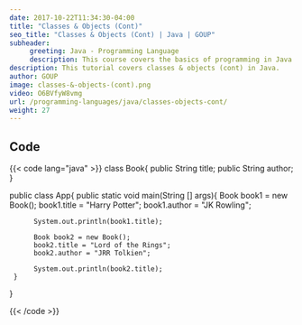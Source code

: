 ```yaml
---
date: 2017-10-22T11:34:30-04:00
title: "Classes & Objects (Cont)"
seo_title: "Classes & Objects (Cont) | Java | GOUP"
subheader:
     greeting: Java - Programming Language
     description: This course covers the basics of programming in Java. Work your way through the videos/articles and I'll teach you everything you need to know to start your programming journey!
description: This tutorial covers classes & objects (cont) in Java.
author: GOUP
image: classes-&-objects-(cont).png
video: O6BVfyW8vmg
url: /programming-languages/java/classes-objects-cont/
weight: 27
---
```


## Code

{{< code lang="java" >}}
class Book{
     public String title;
     public String author;
}

public class App{
     public static void main(String [] args){
          Book book1 = new Book();
          book1.title = "Harry Potter";
          book1.author = "JK Rowling";

          System.out.println(book1.title);

          Book book2 = new Book();
          book2.title = "Lord of the Rings";
          book2.author = "JRR Tolkien";

          System.out.println(book2.title);
     }
}

{{< /code >}}